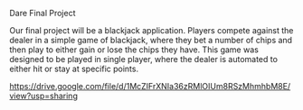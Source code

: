 Dare Final Project

Our final project will be a blackjack application. Players compete against the dealer in a simple game of blackjack, where they bet a number of chips and then play to either gain or lose the chips they have. This game was designed to be played in single player, where the dealer is automated to either hit or stay at specific points. 

https://drive.google.com/file/d/1McZIFrXNIa36zRMlOIUm8RSzMhmhbM8E/view?usp=sharing